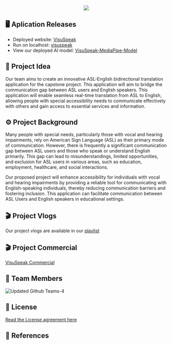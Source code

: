<div align="center">
  <a href="https://www.visuspeak.ca"><img src="https://github.com/jfv492/VisuSpeak/assets/98986952/73343806-7cc4-41ba-8e53-f3c3cf25cee0"></a>
</div>

## 🖥️ Aplication Releases
- Deployed website: [VisuSpeak](https://www.visuspeak.ca)
- Run on localhost: [visuspeak](https://github.com/jfv492/VisuSpeak/tree/main/02.%20Project%20Development/a.%20Testing/Front-end/visuspeak)
- View our deployed AI model: [VisuSpeak-MediaPipe-Model](https://archishab.github.io/VisuSpeak-MediaPipe-Model/)

## 🎯 Project Idea 
Our team aims to create an innovative ASL-English bidirectional translation application for the capstone project. This application will aim to bridge the communication gap between ASL users and English speakers. This application will enable seamless real-time translation from ASL to English, allowing people with special accessibility needs to communicate effectively with others and gain access to essential services and information.

## ⚙️ Project Background
Many people with special needs, particularly those with vocal and hearing impairments, rely on American Sign Language (ASL) as their primary mode of communication. However, there is frequently a significant communication gap between ASL users and those who speak or understand English primarily. This gap can lead to misunderstandings, limited opportunities, and exclusion for ASL users in various areas, such as education, employment, healthcare, and social interactions.

Our proposed project will enhance accessibility for individuals with vocal and hearing impairments by providing a reliable tool for communicating with English-speaking individuals, thereby reducing communication barriers and fostering inclusion. This application can facilitate communication between ASL Users and English speakers in educational settings.

## 🎬 Project Vlogs
Our project vlogs are available in our [playlist](https://youtube.com/playlist?list=PLiqvO_Z9iNyY5reatlxQMcvnlBwdRqN6g&si=iDKp75n8M7KSx_KU)

## 🎬 Project Commercial
[VisuSpeak Commercial](https://youtu.be/FcZBFbL3QkE)

## 👥 Team Members
![Updated Github Teams-4](https://github.com/jfv492/VisuSpeak/assets/98986952/a0290ad0-37ae-4547-b44b-1909c2fd9eec)

## 📝 License 
[Read the License agreement here](https://github.com/jfv492/VisuSpeak/blob/main/LICENSE)


## 📄 References 
